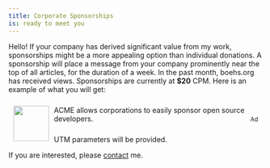 ```yaml
---
title: Corporate Sponsorships
is: ready to meet you
---
```


Hello! If your company has derived significant value from my work, sponsorships might be a more appealing option than individual donations. A sponsorship will place a message from your company prominently near the top of all articles, for the duration of a week. In the past month, boehs.org has received <b id="viewcount"></b> views. Sponsorships are currently at **$20** CPM. Here is an example of what you will get:

<div style="border: 2px solid gray; border: 2px solid var(--border); padding: 10px;position: relative">
<img style="float: left; height: 70px; width: auto; padding: 0 10px 10px 0" src="https://upload.wikimedia.org/wikipedia/commons/thumb/5/5e/Acme_Markets_lolo.svg/2560px-Acme_Markets_lolo.svg.png">
ACME allows corporations to easily sponsor open source developers.<sup style="position: absolute; right: 10px; bottom: 10px;">Ad</sup>
</div>

UTM parameters will be provided.

If you are interested, please [contact](/contact) me.
